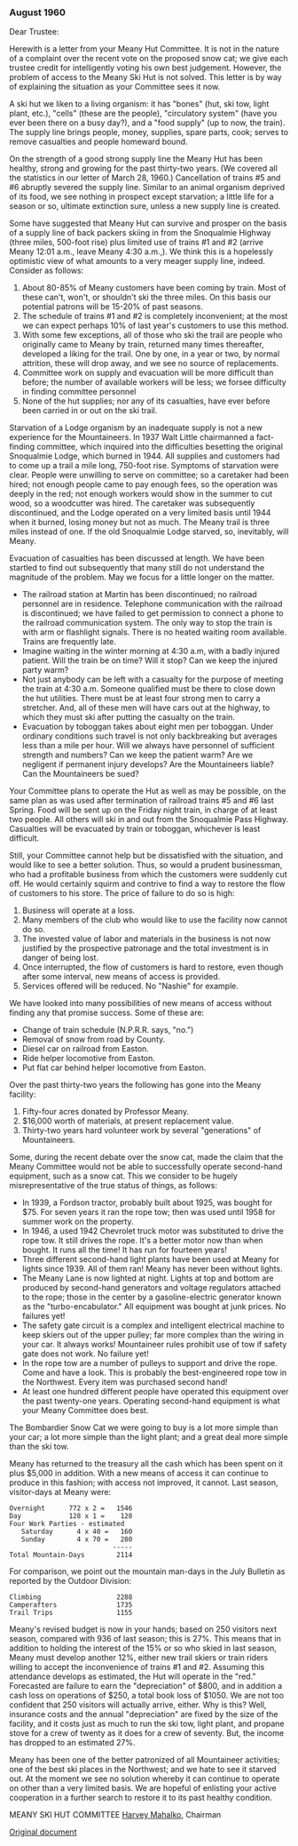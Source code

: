 
### August 1960

Dear Trustee:

Herewith is a letter from your Meany Hut Committee. It is not in the nature of a complaint over the recent vote on the proposed snow cat; we give each trustee credit for intelligently voting his own best judgement. However, the problem of access to the Meany Ski Hut is not solved. This letter is by way of explaining the situation as your Committee sees it now.

A ski hut we liken to a living organism: it has "bones" (hut, ski tow, light plant, etc.), "cells" (these are the people), "circulatory system" (have you ever been there on a busy day?), and a "food supply" (up to now, the train). The supply line brings people, money, supplies, spare parts, cook; serves to remove casualties and people homeward bound.

On the strength of a good strong supply line the Meany Hut has been healthy, strong and growing for the past thirty-two years. (We covered all the statistics in our letter of March 28, 1960.) Cancellation of trains #5 and #6 abruptly severed the supply line. Similar to an animal organism deprived of its food, we see nothing in prospect except starvation; a little life for a season or so, ultimate extinction sure, unless a new supply line is created.

Some have suggested that Meany Hut can survive and prosper on the basis of a supply line of back packers skiing in from the Snoqualmie Highway (three miles, 500-foot rise) plus limited use of trains #1 and #2 (arrive Meany 12:01 a.m., leave Meany 4:30 a.m.,). We think this is a hopelessly optimistic view of what amounts to a very meager supply line, indeed. Consider as follows:

1. About 80-85% of Meany customers have been coming by train. Most of these can't, won't, or shouldn't ski the three miles. On this basis our potential patrons will be 15-20% of past seasons.
2. The schedule of trains #1 and #2 is completely inconvenient; at the most we can expect perhaps 10% of last year's customers to use this method.
3. With some few exceptions, all of those who ski the trail are people who originally came to Meany by train, returned many times thereafter, developed a liking for the trail. One by one, in a year or two, by normal attrition, these will drop away, and we see no source of replacements.
4. Committee work on supply and evacuation will be more difficult than before; the number of available workers will be less; we forsee difficulty in finding committee personnel
5. None of the hut supplies; nor any of its casualties, have ever before been carried in or out on the ski trail.

Starvation of a Lodge organism by an inadequate supply is not a new experience for the Mountaineers. In 1937 Walt Little chairmanned a fact-finding committee, which inquired into the difficulties besetting the original Snoqualmie Lodge, which burned in 1944. All supplies and customers had to come up a trail a mile long, 750-foot rise. Symptoms of starvation were clear. People were unwilling to serve on committee; so a caretaker had been hired; not enough people came to pay enough fees, so the operation was deeply in the red; not enough workers would show in the summer to cut wood, so a woodcutter was hired. The caretaker was subsequently discontinued, and the Lodge operated on a very limited basis until 1944 when it burned, losing money but not as much. The Meany trail is three miles instead of one. If the old Snoqualmie Lodge starved, so, inevitably, will Meany.

Evacuation of casualties has been discussed at length. We have been startled to find out subsequently that many still do not understand the magnitude of the problem. May we focus for a little longer on the matter.

- The railroad station at Martin has been discontinued; no railroad personnel are in residence. Telephone communication with the railroad is discontinued; we have failed to get permission to connect a phone to the railroad communication system. The only way to stop the train is with arm or flashlight signals. There is no heated waiting room available. Trains are frequently late.
- Imagine waiting in the winter morning at 4:30 a.m, with a badly injured patient. Will the train be on time? Will it stop? Can we keep the injured party warm?
- Not just anybody can be left with a casualty for the purpose of meeting the train at 4:30 a.m. Someone qualified must be there to close down the hut utilities. There must be at least four strong men to carry a stretcher. And, all of these men will have cars out at the highway, to which they must ski after putting the casualty on the train.
- Evacuation by toboggan takes about eight men per toboggan. Under ordinary conditions such travel is not only backbreaking but averages less than a mile per hour. Will we always have personnel of sufficient strength and numbers? Can we keep the patient warm? Are we negligent if permanent injury develops? Are the Mountaineers liable? Can the Mountaineers be sued?

Your Committee plans to operate the Hut as well as may be possible, on the same plan as was used after termination of railroad trains #5 and #6 last Spring. Food will be sent up on the Friday night train, in charge of at least two people. All others will ski in and out from the Snoqualmie Pass Highway. Casualties will be evacuated by train or toboggan, whichever is least difficult.

Still, your Committee cannot help but be dissatisfied with the situation, and would like to see a better solution. Thus, so would a prudent businessman, who had a profitable business from which the customers were suddenly cut off. He would certainly squirm and contrive to find a way to restore the flow of customers to his store. The price of failure to do so is high:

1. Business will operate at a loss.
2. Many members of the club who would like to use the facility now cannot do so.
3. The invested value of labor and materials in the business is not now justified by the prospective patronage and the total investment is in danger of being lost.
4. Once interrupted, the flow of customers is hard to restore, even though after some interval, new means of access is provided.
5. Services offered will be reduced. No "Nashie" for example.

We have looked into many possibilities of new means of access without finding any that promise success. Some of these are:

* Change of train schedule (N.P.R.R. says, "no.")
* Removal of snow from road by County.
* Diesel car on railroad from Easton.
* Ride helper locomotive from Easton.
* Put flat car behind helper locomotive from Easton.

Over the past thirty-two years the following has gone into the Meany facility:

1. Fifty-four acres donated by Professor Meany.
2. $16,000 worth of materials, at present replacement value.
3. Thirty-two years hard volunteer work by several "generations" of Mountaineers.

Some, during the recent debate over the snow cat, made the claim that the Meany Committee would not be able to successfully operate second-hand equipment, such as a snow cat. This we consider to be hugely misrepresentative of the true status of things, as follows:

- In 1939, a Fordson tractor, probably built about 1925, was bought for $75. For seven years it ran the rope tow; then was used until 1958 for summer work on the property.
- In 1946, a used 1942 Chevrolet truck motor was substituted to drive the rope tow. It still drives the rope. It's a better motor now than when bought. It runs all the time! It has run for fourteen years!
- Three different second-hand light plants have been used at Meany for lights since 1939. All of them ran! Meany has never been without lights.
- The Meany Lane is now lighted at night. Lights at top and bottom are produced by second-hand generators and voltage regulators attached to the rope; those in the center by a gasoline-electric generator known as the "turbo-encabulator." All equipment was bought at junk prices. No failures yet!
- The safety gate circuit is a complex and intelligent electrical machine to keep skiers out of the upper pulley; far more complex than the wiring in your car. It always works! Mountaineer rules prohibit use of tow if safety gate does not work. No failure yet!
- In the rope tow are a number of pulleys to support and drive the rope. Come and have a look. This is probably the best-engineered rope tow in the Northwest. Every item was purchased second hand!
- At least one hundred different people have operated this equipment over the past twenty-one years. Operating second-hand equipment is what your Meany Committee does best.

The Bombardier Snow Cat we were going to buy is a lot more simple than your car; a lot more simple than the light plant; and a great deal more simple than the ski tow.

Meany has returned to the treasury all the cash which has been spent on it plus $5,000 in addition. With a new means of access it can continue to produce in this fashion; with access not improved, it cannot. Last season, visitor-days at Meany were:

    Overnight      772 x 2 =   1546
    Day            128 x 1 =    128
    Four Work Parties - estimated
       Saturday      4 x 40 =   160
       Sunday        4 x 70 =   280
                              -----
    Total Mountain-Days        2114

For comparison, we point out the mountain man-days in the July Bulletin as reported by the Outdoor Division:

    Climbing                   2288
    Camperafters               1735
    Trail Trips                1155

Meany's revised budget is now in your hands; based on 250 visitors next season, compared with 936 of last season; this is 27%. This means that in addition to holding the interest of the 15% or so who skied in last season, Meany must develop another 12%, either new trail skiers or train riders willing to accept the inconvenience of trains #1 and #2. Assuming this attendance develops as estimated, the Hut will operate in the "red." Forecasted are failure to earn the "depreciation" of $800, and in addition a cash loss on operations of $250, a total book loss of $1050. We are not too confident that 250 visitors will actually arrive, either. Why is this? Well, insurance costs and the annual "depreciation" are fixed by the size of the facility, and it costs just as much to run the ski tow, light plant, and propane stove for a crew of twenty as it does for a crew of seventy. But, the income has dropped to an estimated 27%.

Meany has been one of the better patronized of all Mountaineer activities; one of the best ski places in the Northwest; and we hate to see it starved out. At the moment we see no solution whereby it can continue to operate on other than a very limited basis. We are hopeful of enlisting your active cooperation in a further search to restore it to its past healthy condition.

MEANY SKI HUT COMMITTEE
[Harvey Mahalko](/Person/Harvey-Mahalko), Chairman

[Original document](https://github.com/MeanyLodge/meanylodge.github.com/blob/master/reference/tomcat/1960%20Tomcat%20Petition.pdf)
